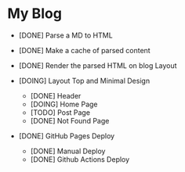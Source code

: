 # My Blog

- [DONE] Parse a MD to HTML

- [DONE] Make a cache of parsed content

- [DONE] Render the parsed HTML on blog Layout

- [DOING] Layout Top and Minimal Design
  - [DONE] Header
  - [DOING] Home Page
  - [TODO] Post Page
  - [DONE] Not Found Page

- [DONE] GitHub Pages Deploy
  - [DONE] Manual Deploy
  - [DONE] Github Actions Deploy
